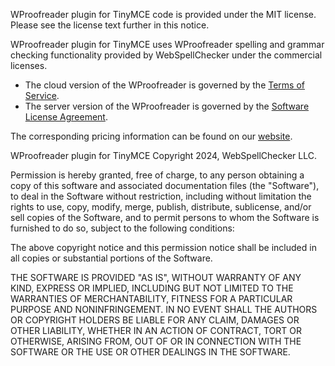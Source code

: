 WProofreader plugin for TinyMCE code is provided under the MIT license. Please see the license text further in this notice.

WProofreader plugin for TinyMCE uses WProofreader spelling and grammar checking functionality provided by WebSpellChecker under the commercial licenses.

* The cloud version of the WProofreader is governed by the [Terms of Service](https://webspellchecker.com/legal/terms-of-service/).
* The server version of the WProofreader is governed by the [Software License Agreement](https://webspellchecker.com/legal/software-license-agreement/).

The corresponding pricing information can be found on our [website](https://webspellchecker.com/pricing/).

WProofreader plugin for TinyMCE
Copyright 2024, WebSpellChecker LLC.

Permission is hereby granted, free of charge, to any person obtaining a copy of this software and associated documentation files (the "Software"), to deal in the Software without restriction, including without limitation the rights to use, copy, modify, merge, publish, distribute, sublicense, and/or sell copies of the Software, and to permit persons to whom the Software is furnished to do so, subject to the following conditions:

The above copyright notice and this permission notice shall be included in all copies or substantial portions of the Software.

THE SOFTWARE IS PROVIDED "AS IS", WITHOUT WARRANTY OF ANY KIND, EXPRESS OR IMPLIED, INCLUDING BUT NOT LIMITED TO THE WARRANTIES OF MERCHANTABILITY, FITNESS FOR A PARTICULAR PURPOSE AND NONINFRINGEMENT. IN NO EVENT SHALL THE AUTHORS OR COPYRIGHT HOLDERS BE LIABLE FOR ANY CLAIM, DAMAGES OR OTHER LIABILITY, WHETHER IN AN ACTION OF CONTRACT, TORT OR OTHERWISE, ARISING FROM, OUT OF OR IN CONNECTION WITH THE SOFTWARE OR THE USE OR OTHER DEALINGS IN THE SOFTWARE.
